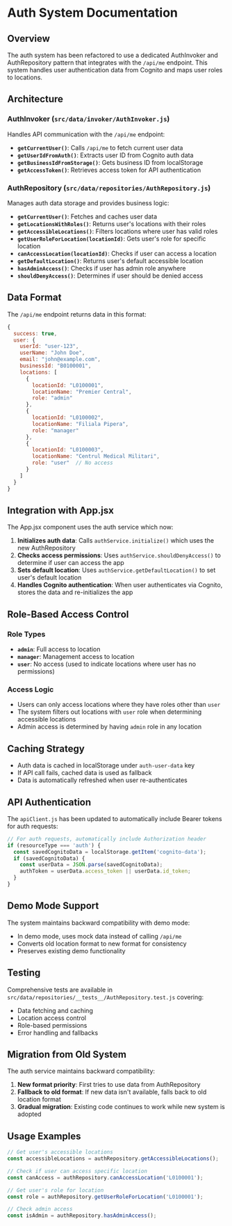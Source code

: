 # Auth System Documentation

## Overview

The auth system has been refactored to use a dedicated AuthInvoker and AuthRepository pattern that integrates with the `/api/me` endpoint. This system handles user authentication data from Cognito and maps user roles to locations.

## Architecture

### AuthInvoker (`src/data/invoker/AuthInvoker.js`)

Handles API communication with the `/api/me` endpoint:

- **`getCurrentUser()`**: Calls `/api/me` to fetch current user data
- **`getUserIdFromAuth()`**: Extracts user ID from Cognito auth data
- **`getBusinessIdFromStorage()`**: Gets business ID from localStorage
- **`getAccessToken()`**: Retrieves access token for API authentication

### AuthRepository (`src/data/repositories/AuthRepository.js`)

Manages auth data storage and provides business logic:

- **`getCurrentUser()`**: Fetches and caches user data
- **`getLocationsWithRoles()`**: Returns user's locations with their roles
- **`getAccessibleLocations()`**: Filters locations where user has valid roles
- **`getUserRoleForLocation(locationId)`**: Gets user's role for specific location
- **`canAccessLocation(locationId)`**: Checks if user can access a location
- **`getDefaultLocation()`**: Returns user's default accessible location
- **`hasAdminAccess()`**: Checks if user has admin role anywhere
- **`shouldDenyAccess()`**: Determines if user should be denied access

## Data Format

The `/api/me` endpoint returns data in this format:

```javascript
{
  success: true,
  user: {
    userId: "user-123",
    userName: "John Doe", 
    email: "john@example.com",
    businessId: "B0100001",
    locations: [
      {
        locationId: "L0100001",
        locationName: "Premier Central",
        role: "admin"
      },
      {
        locationId: "L0100002", 
        locationName: "Filiala Pipera",
        role: "manager"
      },
      {
        locationId: "L0100003",
        locationName: "Centrul Medical Militari", 
        role: "user"  // No access
      }
    ]
  }
}
```

## Integration with App.jsx

The App.jsx component uses the auth service which now:

1. **Initializes auth data**: Calls `authService.initialize()` which uses the new AuthRepository
2. **Checks access permissions**: Uses `authService.shouldDenyAccess()` to determine if user can access the app
3. **Sets default location**: Uses `authService.getDefaultLocation()` to set user's default location
4. **Handles Cognito authentication**: When user authenticates via Cognito, stores the data and re-initializes the app

## Role-Based Access Control

### Role Types
- **`admin`**: Full access to location
- **`manager`**: Management access to location  
- **`user`**: No access (used to indicate locations where user has no permissions)

### Access Logic
- Users can only access locations where they have roles other than `user`
- The system filters out locations with `user` role when determining accessible locations
- Admin access is determined by having `admin` role in any location

## Caching Strategy

- Auth data is cached in localStorage under `auth-user-data` key
- If API call fails, cached data is used as fallback
- Data is automatically refreshed when user re-authenticates

## API Authentication

The `apiClient.js` has been updated to automatically include Bearer tokens for auth requests:

```javascript
// For auth requests, automatically include Authorization header
if (resourceType === 'auth') {
  const savedCognitoData = localStorage.getItem('cognito-data');
  if (savedCognitoData) {
    const userData = JSON.parse(savedCognitoData);
    authToken = userData.access_token || userData.id_token;
  }
}
```

## Demo Mode Support

The system maintains backward compatibility with demo mode:

- In demo mode, uses mock data instead of calling `/api/me`
- Converts old location format to new format for consistency
- Preserves existing demo functionality

## Testing

Comprehensive tests are available in `src/data/repositories/__tests__/AuthRepository.test.js` covering:

- Data fetching and caching
- Location access control
- Role-based permissions
- Error handling and fallbacks

## Migration from Old System

The auth service maintains backward compatibility:

1. **New format priority**: First tries to use data from AuthRepository
2. **Fallback to old format**: If new data isn't available, falls back to old location format
3. **Gradual migration**: Existing code continues to work while new system is adopted

## Usage Examples

```javascript
// Get user's accessible locations
const accessibleLocations = authRepository.getAccessibleLocations();

// Check if user can access specific location
const canAccess = authRepository.canAccessLocation('L0100001');

// Get user's role for location
const role = authRepository.getUserRoleForLocation('L0100001');

// Check admin access
const isAdmin = authRepository.hasAdminAccess();
```
